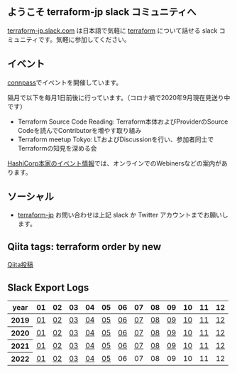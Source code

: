 ## ようこそ terraform-jp slack コミュニティへ

[terraform-jp.slack.com](https://t.co/rlNg75MmHK?amp=1) は日本語で気軽に
[terraform](https://www.terraform.io/) について話せる slack コミュニティです。気軽に参加してください。

## イベント

[connpass](https://terraform-jp.connpass.com)でイベントを開催しています。

隔月で以下を毎月1日前後に行っています。（コロナ禍で2020年9月現在見送り中です）
- Terraform Source Code Reading: Terraform本体およびProviderのSource Codeを読んでContributorを増やす取り組み
- Terraform meetup Tokyo: LTおよびDiscussionを行い、参加者同士でTerraformの知見を深める会

[HashiCorp本家のイベント情報](https://www.hashicorp.com/events)では、オンラインでのWebinersなどの案内があります。

## ソーシャル

* [terraform-jp](https://twitter.com/terraform_jp) お問い合わせは上記 slack か Twitter アカウントまでお願いします。

## Qiita tags: terraform order by new

<a href="https://qiita.com/" data-qiita-widget data-tag="terraform" data-items="10" data-hide-header data-hide-footer>Qiita投稿</a>
<script src="https://qiita-widget.suin.io/widget.js" defer></script>

## Slack Export Logs

<table>
<thead>
<tr>
<th>year</th>
<th>01</th>
<th>02</th>
<th>03</th>
<th>04</th>
<th>05</th>
<th>06</th>
<th>07</th>
<th>08</th>
<th>09</th>
<th>10</th>
<th>11</th>
<th>12</th>
</tr>
</thead>
<tbody>

<tr>
<th>2019</th>
<td><a href="/slack/20181231-20190131.zip">01</a></td>
<td><a href="/slack/20190131-20190228.zip">02</a></td>
<td><a href="/slack/20190228-20190331.zip">03</a></td>
<td><a href="/slack/20190331-20190430.zip">04</a></td>
<td><a href="/slack/20190430-20190531.zip">05</a></td>
<td><a href="/slack/20190531-20190630.zip">06</a></td>
<td><a href="/slack/20190630-20190731.zip">07</a></td>
<td><a href="/slack/20190731-20190831.zip">08</a></td>
<td><a href="/slack/20190831-20190930.zip">09</a></td>
<td><a href="/slack/20190930-20191031.zip">10</a></td>
<td><a href="/slack/20191031-20191130.zip">11</a></td>
<td><a href="/slack/20191130-20191231.zip">12</a></td>
</tr>

<tr>
<th>2020</th>
<td><a href="/slack/20191231-20200131.zip">01</a></td>
<td><a href="/slack/20200131-20200229.zip">02</a></td>
<td><a href="/slack/20200229-20200331.zip">03</a></td>
<td><a href="/slack/20200331-20200430.zip">04</a></td>
<td><a href="/slack/20200430-20200531.zip">05</a></td>
<td><a href="/slack/20200531-20200630.zip">06</a></td>
<td><a href="/slack/20200630-20200731.zip">07</a></td>
<td><a href="/slack/20200801-20200831.zip">08</a></td>
<td><a href="/slack/20200901-20200930.zip">09</a></td>
<td><a href="/slack/20201001-20201031.zip">10</a></td>
<td><a href="/slack/20201101-20201130.zip">11</a></td>
<td><a href="/slack/20201201-20201231.zip">12</a></td>
</tr>

<tr>
<th>2021</th>
<td><a href="/slack/20210101-20210131.zip">01</a></td>
<td><a href="/slack/20210201-20210228.zip">02</a></td>
<td><a href="/slack/20210301-20210331.zip">03</a></td>
<td><a href="/slack/20210401-20210430.zip">04</a></td>
<td><a href="/slack/20210501-20210531.zip">05</a></td>
<td><a href="/slack/20210601-20210630.zip">06</a></td>
<td><a href="/slack/20210701-20210731.zip">07</a></td>
<td><a href="/slack/20210801-20210831.zip">08</a></td>
<td><a href="/slack/202109.zip">09</a></td>
<td><a href="/slack/202110.zip">10</a></td>
<td><a href="/slack/202111.zip">11</a></td>
<td><a href="/slack/202112.zip">12</a></td>
</tr>

<tr>
<th>2022</th>
<td><a href="/slack/202201.zip">01</a></td>
<td><a href="/slack/202202.zip">02</a></td>
<td><a href="/slack/202203.zip">03</a></td>
<td><a href="/slack/202204.zip">04</a></td>
<td><a href="/slack/202205.zip">05</a></td>
<td>06</td>
<td>07</td>
<td>08</td>
<td>09</td>
<td>10</td>
<td>11</td>
<td>12</td>
</tr>

</tbody>
</table>
